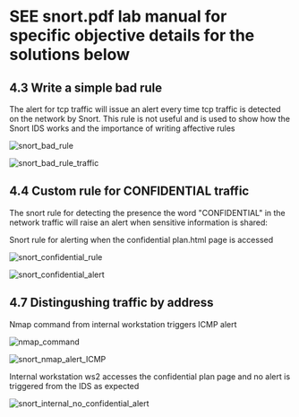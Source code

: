 # SEE snort.pdf lab manual for specific objective details for the solutions below


## 4.3 Write a simple bad rule

The alert for tcp traffic will issue an alert every time tcp traffic is detected on the network by Snort. This rule is not useful and is used to show how the Snort IDS works and the importance of writing affective rules

![snort_bad_rule](https://github.com/user-attachments/assets/b08f4b47-4c37-4cd3-a97e-f724f7f1f5ff)

![snort_bad_rule_traffic](https://github.com/user-attachments/assets/8611a39b-feb6-46eb-bfc7-21b8b5c6220a)


## 4.4 Custom rule for CONFIDENTIAL traffic
The snort rule for detecting the presence the word "CONFIDENTIAL" in the network traffic will raise an alert when sensitive information is shared:

Snort rule for alerting when the confidential plan.html page is accessed 

![snort_confidential_rule](https://github.com/user-attachments/assets/ff5efc4a-7582-490e-a005-c7bdf2f36007)

![snort_confidential_alert](https://github.com/user-attachments/assets/ef68ab35-a012-4ae8-adb8-cf08f4761679)

## 4.7 Distingushing traffic by address

Nmap command from internal workstation triggers ICMP alert

![nmap_command](https://github.com/user-attachments/assets/c2b13aa5-e7ee-43f5-a4f3-17e37c189be5)

![snort_nmap_alert_ICMP](https://github.com/user-attachments/assets/b616758c-8966-41cb-81a8-1c8c88b878fa)

Internal workstation ws2 accesses the confidential plan page and no alert is triggered from the IDS as expected

![snort_internal_no_confidential_alert](https://github.com/user-attachments/assets/8a41e8a1-142f-48f7-ae36-0f0a5d0d3e20)
